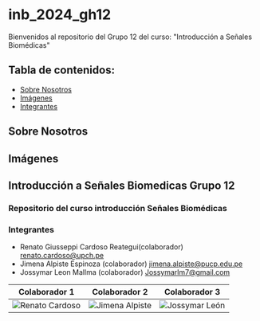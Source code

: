 # inb_2024_gh12

Bienvenidos al repositorio del Grupo 12 del curso: "Introducción a Señales Biomédicas"

## Tabla de contenidos:
- [Sobre Nosotros](#SobreNosotros)
- [Imágenes](#Imágenes)
- [Integrantes](#Integrantes)

## Sobre Nosotros

## Imágenes

## Introducción a Señales Biomedicas Grupo 12
### Repositorio del curso introducción Señales Biomédicas

### Integrantes
- Renato Giusseppi Cardoso Reategui(colaborador) renato.cardoso@upch.pe
- Jimena Alpiste Espinoza (colaborador) jimena.alpiste@pucp.edu.pe  
- Jossymar Leon Mallma (colaborador) Jossymarlm7@gmail.com

| Colaborador 1                          | Colaborador 2                          | Colaborador 3                          |
|---------------------------------|---------------------------------|---------------------------------|
| ![Renato Cardoso](C:\Users\Equipo\Downloads\R_cardoso.jpg)    | ![Jimena Alpiste](C:\Users\Equipo\Downloads\Captura.JPG)    | ![Jossymar León](C:\Users\Equipo\OneDrive\Imágenes\Yopuesquienmas.jpg)    |
